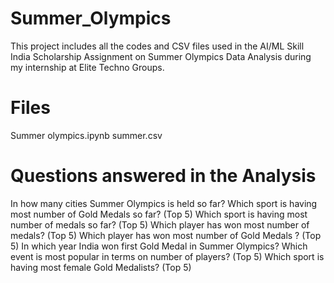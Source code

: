 # Summer_Olympics
This project includes all the codes and CSV files used in the AI/ML Skill India Scholarship Assignment on Summer Olympics Data Analysis during my internship at Elite Techno Groups.
# Files
Summer olympics.ipynb
summer.csv
# Questions answered in the Analysis

In how many cities Summer Olympics is held so far?
Which sport is having most number of Gold Medals so far? (Top 5)
Which sport is having most number of medals so far? (Top 5)
Which player has won most number of medals? (Top 5)
Which player has won most number of Gold Medals ? (Top 5)
In which year India won first Gold Medal in Summer Olympics?
Which event is most popular in terms on number of players? (Top 5)
Which sport is having most female Gold Medalists? (Top 5)
